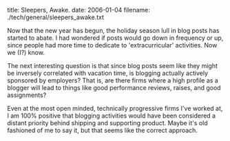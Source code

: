 title: Sleepers, Awake.
date: 2006-01-04
filename: ./tech/general/sleepers_awake.txt

Now that the new year has begun, the holiday season lull in blog posts
has started to abate.  I had wondered if posts would go down in
frequency or up, since people had more time to dedicate to
'extracurricular' activities.  Now we (I?)  know.

The next interesting question is that since blog posts seem like they
might be inversely correlated with vacation time, is blogging actually
actively sponsored by employers?  That is, are there firms where a
high profile as a blogger will lead to things like good performance
reviews, raises, and good assignments?

Even at the most open minded, technically progressive firms I've
worked at, I am 100% positive that blogging activities would have been
considered a distant priority behind shipping and supporting
product. Maybe it's old fashioned of me to say it, but that seems like
the correct approach.
